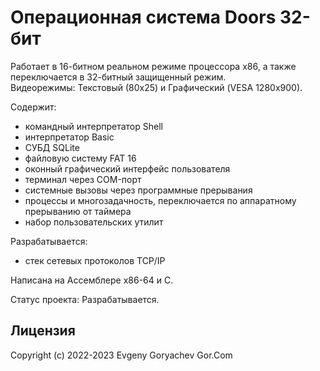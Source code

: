# Операционная система Doors 32-бит

Работает в 16-битном реальном режиме процессора x86, а также переключается в 32-битный защищенный режим.  
Видеорежимы: Текстовый (80x25) и Графический (VESA 1280х900).

Содержит:
- командный интерпретатор Shell
- интерпретатор Basic
- СУБД SQLite
- файловую систему FAT 16
- оконный графический интерфейс пользователя
- терминал через COM-порт
- системные вызовы через программные прерывания
- процессы и многозадачность, переключается по аппаратному прерыванию от таймера
- набор пользовательских утилит

Разрабатывается:
- стек сетевых протоколов TCP/IP

Написана на Ассемблере x86-64 и C.

Статус проекта: Разрабатывается.


## Лицензия

Copyright (c) 2022-2023 Evgeny Goryachev
Gor.Com 